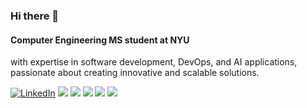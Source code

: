 ### Hi there 👋

#### Computer Engineering MS student at NYU
with expertise in software development, DevOps, and AI applications, passionate about creating innovative and scalable solutions.

<p>
  <a href="https://www.linkedin.com/in/chun-ju-tao-3b1485254"><img src="https://img.shields.io/badge/LinkedIn--_.svg?style=social&logo=linkedin" alt="LinkedIn"></a>
  <a href="#"><img src="https://img.shields.io/badge/Python-Expert-_.svg?logo=python"></a>
  <a href="#"><img src="https://img.shields.io/badge/Java-Expert-_.svg?logo=java"></a>
  <a href="#"><img src="https://img.shields.io/badge/React-Expert-_.svg?logo=react"></a>
  <a href="#"><img src="https://img.shields.io/badge/Vue.js-Expert-_.svg?logo=vuedotjs"></a>
  <a href="#"><img src="https://img.shields.io/badge/Swift-Enthusiast-_.svg?logo=swift"></a>
</p>
